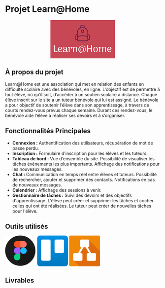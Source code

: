 # Projet Learn@Home
<div align="center">
<img src="Assets/logo.png" alt="Icône Figma"/>
</div>

## À propos du projet

Learn@Home est une association qui met en relation des enfants en difficulté scolaire avec des bénévoles, en ligne. L'objectif est de permettre à tout élève, où qu’il soit, d’accéder à un soutien scolaire à distance. Chaque élève inscrit sur le site a un tuteur bénévole qui lui est assigné. Le bénévole a pour objectif de soutenir l’élève dans son apprentissage, à travers de courts rendez-vous prévus chaque semaine. Durant ces rendez-vous, le bénévole aide l’élève à réaliser ses devoirs et à s’organiser.

## Fonctionnalités Principales

- **Connexion :** Authentification des utilisateurs, récupération de mot de passe perdu.
- **Inscription :** Formulaire d'inscription pour les élèves et les tuteurs.
- **Tableau de bord :** Vue d'ensemble du site. Possibilité de visualiser les tâches événements les plus importants. Affichage des notifications pour les nouveaux messages.
- **Chat :** Communication en temps réel entre élèves et tuteurs. Possibilité de rechercher, ajouter et supprimer des contacts. Notifications en cas de nouveaux messages.
- **Calendrier :** Affichage des sessions à venir.
- **Gestionnaire de tâches :** Suivi des devoirs et des objectifs d'apprentissage. L'élève peut créer et supprimer les tâches et cocher celles qui ont été réalisées. Le tuteur peut créer de nouvelles tâches pour l'élève.


## Outils utilisés
<img src="Assets/figma.png" alt="Icône Figma" width="100" />
<img src="Assets/trello.png" alt="Icône Trello" width="100" />
<img src="Assets/drawio.png" alt="Icône Trello" width="100" />



## Livrables


